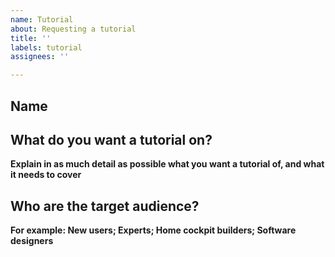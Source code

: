 ```yaml
---
name: Tutorial
about: Requesting a tutorial
title: ''
labels: tutorial
assignees: ''

---
```


## Name

## What do you want a tutorial on?
**Explain in as much detail as possible what you want a tutorial of, and what it needs to cover**

## Who are the target audience?
**For example: New users; Experts; Home cockpit builders; Software designers**
